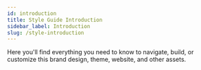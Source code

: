 ```yaml
---
id: introduction
title: Style Guide Introduction
sidebar_label: Introduction
slug: /style-introduction
---
```


Here you'll find everything you need to know to navigate, build, or customize this brand design, theme, website, and other assets.
